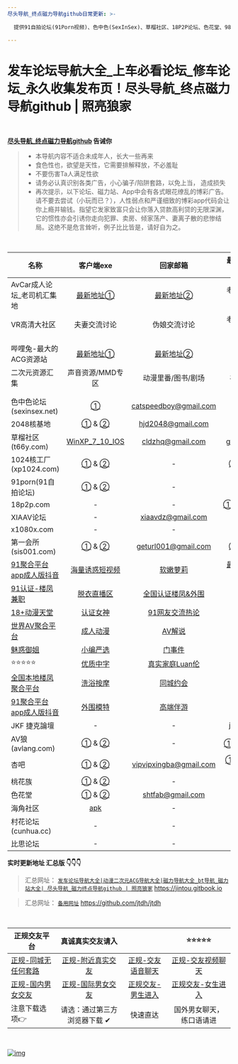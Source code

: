 ```yaml
---
尽头导航_终点磁力导航github日常更新: >-
  
  提供91自拍论坛(91Porn视频)、色中色(SexInSex)、草榴社区、18P2P论坛、色花堂、98堂、1024核工厂、2048核基地、海角社区、100lu高清首发论坛、性吧(SEX8)、桃花族、村花论坛、AV狼(avlang、XIAAV论坛、JKforum(捷克論壇)、AV天空、比思论坛、痴漢俱樂部等论坛永久地址和它们的最新地址发布页。

---
```


# 发车论坛导航大全\_上车必看论坛\_修车论坛\_永久收集发布页！尽头导航\_终点磁力导航github | 照亮狼家

&nbsp;&nbsp;&nbsp;&nbsp;&nbsp;&nbsp;&nbsp;


**[尽头导航_终点磁力导航github](https://jintou.gitbook.io/) 告诫你**

>  - 本导航内容不适合未成年人，长大一些再来
>   - 食色性也，欲望是天性，它需要排解释放，不必羞耻 
>   - 不要伤害Ta人满足性欲 
>   - 请务必认真识别各类广告，小心骗子/陷阱套路，以免上当， 造成损失
>   - 再次提示，以下论坛、磁力站、App中会有各式眼花缭乱的博彩广告。请不要去尝试（小玩而已？），人性弱点和严谨细致的博彩app代码会让你上瘾并输钱。指望它发家致富只会让你落入贷款高利贷的无限深渊，它的惯性亦会引诱你走向犯罪、卖房、倾家荡产、妻离子散的悲惨结局。这绝不是危言耸听，例子比比皆是，请好自为之。

&nbsp;&nbsp;&nbsp;&nbsp;&nbsp;&nbsp;&nbsp;


| 名称                                               |                          客户端exe                           |                   回家邮箱                   |                        最新地址发布页                        |
| -------------------------------------------------- | :----------------------------------------------------------: | :------------------------------------------: | :----------------------------------------------------------: |
| AvCar成人论坛_老司机汇集地                         | [最新地址①](http://bwur7438ef.xyz:6323/forum.php?x=6391471)  |      [最新地址②](http://dd.ma/jCcKhLYB)      |                       老司机交流飙车区                       |
| VR高清大社区                                       |                         夫妻交流讨论                         |                 伪娘交流讨论                 |                       老司机兴趣圈子区                       |
|                                                    |                                                              |                                              |                                                              |
|                                                    |                                                              |                                              |                                                              |
| 哔哩兔-最大的ACG资源站                             |  [最新地址①](http://biliacg220.xyz:8998/forum.php?x=720132)  |      [最新地址②](http://dd.ma/v0F94YYC)      |                           ACG游戏                            |
| 二次元资源汇集                                     |                       声音资源/MMD专区                       |              动漫里番/图书/剧场              |                          福利姬/cos                          |
|                                                    |                                                              |                                              |                                                              |
|                                                    |                                                              |                                              |                                                              |
| 色中色论坛(sexinsex.net)                           | [①](https://www.mediafire.com/file/03bf9sek6nk5tuv/%E8%89%B2%E4%B8%AD%E8%89%B2%E5%9C%B0%E5%9D%80%E5%8F%91%E5%B8%83%E5%99%A8.rar/file) |            catspeedboy@gmail.com             |               [①](http://174.127.195.66/bbs/)                |
| 2048核基地                                         | [①](https://github.com/jtdh/luntan/files/8078873/2048.zip) & [②](https://www.mediafire.com/file/c400441xvn6qglx/2048%E6%A0%B8%E5%9F%BA%E5%9C%B0%E5%8F%91%E5%B8%83%E5%99%A8.zip/file) |              hjd2048@gmail.com               |    [①](http://50qc.com:2048/) & [②](http://26t.net:2048/)    |
| 草榴社区(t66y.com)                                 | [WinXP_7_10_IOS](https://www.mediafire.com/file/wc2ggpxg4nxyhec/%E8%8D%89%E6%A6%B4%E5%8F%91%E5%B8%83%E5%99%A8.zip/file) |               cldzhq@gmail.com               |            [gfqzkep.com](http://www.gfqzkep.com/)            |
| 1024核工厂(xp1024.com)                             | [①](https://github.com/jtdh/luntan/files/8080733/1024.zip) & [②](https://www.mediafire.com/file/iqendjdz0cjra29/1024%E6%A0%B8%E5%B7%A5%E5%8E%82%E5%8F%91%E5%B8%83%E5%99%A8.zip/file) |                      -                       | [①](http://b11.hjfgczh733.rocks/bbs2.php) & [②](http://k11.csjbzcjnr.rocks/pw/)[③](http://b11.zbwymdcjsgg.rocks/pw/html_data/3/1711/846891.html) |
| 91porn(91自拍论坛)                                 | [①](https://github.com/jtdh/luntan/files/8090010/91app.zip) &  [②](https://www.mediafire.com/file/wbcq7s94xc6vc8n/91app.zip/file) |                      -                       |          [91home](https://www.ebay.com/usr/91home)           |
| 18p2p.com                                          |                              -                               |                      -                       | [①](http://www.18board.me/)[②](http://www.18p2p.me/)[③](http://www.18p2p.info/)[④]([http://www.18board.tv](http://www.18board.tv/) )[⑤](http://www.18board.net/) |
| XIAAV论坛                                          |                              -                               |              xiaavdz@gmail.com               |               [xavlt.com](https://xavlt.com/)                |
| x1080x.com                                         |                              -                               |                      -                       |               [c996.me](https://www.c996.me/)                |
| 第一会所(sis001.com)                               | [①](https://github.com/jtdh/luntan/files/8090016/sis001.zip) &  [②](https://www.mediafire.com/file/0fxrkeqr34tpd2q/sis001.zip/file) |             geturl001@gmail.com              | [①](http://23.225.172.95/) &  [②](http://154.84.5.235/)[③](https://gre.sislook.com/) |
| [91聚合平台app成人版抖音](https://v.hallo365.top/) |          [海量诱惑短视频](https://v.hallo365.top/)           |     [软嫩萝莉](https://v.hallo365.top/)      |         [最新国产大厂制片](https://v.hallo365.top/)          |
| [91认证-楼凤兼职](https://v.hallo365.top/)         |            [脱衣直播区](https://v.hallo365.top/)             | [全国认证楼凤&外围](https://v.hallo365.top/) |             [空投女友](https://v.hallo365.top/)              |
| [18+动漫天堂](https://v.hallo365.top/)             |             [认证女神](https://v.hallo365.top/)              |  [91网友交流热论](https://v.hallo365.top/)   |             [同城交流](https://v.hallo365.top/)              |
| [世界AV聚合平台](https://v.hallo365.top/)          |             [成人动漫](https://v.hallo365.top/)              |      [AV解说](https://v.hallo365.top/)       |             [经典三级](https://v.hallo365.top/)              |
| [魅惑御姐](https://v.hallo365.top/)                |             [小编严选](https://v.hallo365.top/)              |      [门事件](https://v.hallo365.top/)       |             [情趣综艺](https://v.hallo365.top/)              |
| ⭐⭐⭐⭐⭐                                              |             [优质中字](https://v.hallo365.top/)              |  [真实家庭Luan伦](https://v.hallo365.top/)   |             [激情小说](https://v.hallo365.top/)              |
| [全国本地楼凤聚合平台](https://v.hallo365.top/)    |             [洗浴按摩](https://v.hallo365.top/)              |     [同城约会](https://v.hallo365.top/)      |             [同城小姐](https://v.hallo365.top/)              |
| [91聚合平台app成人版抖音](https://v.hallo365.top/) |             [外围模特](https://v.hallo365.top/)              |     [高端伴游](https://v.hallo365.top/)      |             [情人包养](https://v.hallo365.top/)              |
| JKF 捷克論壇                                       |                              -                               |                      -                       |           [jkforum.net](https://www.jkforum.net/)            |
| AV狼(avlang.com)                                   | [①](https://github.com/jtdh/luntan/files/8090014/avlang.zip) &  [②](https://www.mediafire.com/file/rfvh7xpelwby9af/avlang.zip/file) |                      -                       |       [①](http://www.avlang.xyz/dizhi.php) 答：avlang        |
| 杏吧                                               | [①](https://github.com/jtdh/luntan/files/8090019/default.zip) &  [②](https://www.mediafire.com/file/i1c5fclkx7z5eq7/%25E6%259D%258F%25E5%2590%25A7.zip/file) |            vipvipxingba@gmail.com            | [①](https://xn--50-ff8ct7p.com/) [②](https://xn--86-ff8ct7p.com/) [③](https://xn--36-ff8ct7p.com/) [④](https://xn--26-ff8ct7p.com/) [⑤](https://xn--16-ff8ct7p.com/) |
| 桃花族                                             | [①](https://github.com/jtdh/luntan/files/8090018/dizhi.zip) &  [②](https://www.mediafire.com/file/vkktvxr0uyl1ocb/%25E6%25A1%2583%25E8%258A%25B1%25E6%2597%258Fdizhi.zip/file) |                      -                       |                  [①](http://taohuale3.com)                   |
| 色花堂                                             | [①](https://github.com/jtdh/luntan/files/8090012/98.zip) &  [②](https://www.mediafire.com/file/fdej02r13erql2r/98%25E5%25A0%2582%25E7%25BD%2591%25E5%259D%2580%25E5%258F%2591%25E5%25B8%2583%25E5%2599%25A8.zip/file) |               shtfab@gmail.com               |            [①](https://www.ebay.com/usr/98dizhi/)            |
| 海角社区                                           |       [apk](https://hj3a7.com/down/20211027173050.apk)       |                      -                       |                    [①](https://hjf9e.com)                    |
| 村花论坛(cunhua.cc)                                |                              -                               |                      -                       | [①](https://www.xingba.pw) &  [②](https://www.cunhua.sbs//)  |
| 比思论坛                                           |                              -                               |                      -                       |           [caregirl](http://caregirl.net/302.html)           |



**实时更新地址 汇总版 👇👇👇**

> 汇总网址： [`发车论坛导航大全|动漫二次元ACG导航大全|磁力导航大全_bt导航_磁力站大全| 尽头导航_磁力终点导航github | 照亮狼家`](https://jintou.gitbook.io) https://jintou.gitbook.io

> 汇总网址： [`备用网址`](https://github.com/jtdh/jtdh/) https://github.com/jtdh/jtdh

&nbsp;&nbsp;&nbsp;&nbsp;&nbsp;&nbsp;&nbsp;




| 正规交友平台                                                 |                       真诚真实交友请入                       |                                                              |                            ⭐⭐⭐⭐⭐                             |
| ------------------------------------------------------------ | :----------------------------------------------------------: | :----------------------------------------------------------: | :----------------------------------------------------------: |
| [正规-同城无任何套路](https://service-4ea859kc-1251928977.gz.apigw.tencentcs.com/release/APIGWWebPageDemo-162148323738373jrty13x?user=aHR0cHM6Ly9oNS5ncmFiY2hhdGFwcC5jb20vTWluZS9JbnZpdGVNYWxlLmFzcHg/Y2hhbm5lbENvZGU9QzEwMDMmSUQ9NzMzNjkwMg==-7336902) | [正规-附近真实交友](https://service-4ea859kc-1251928977.gz.apigw.tencentcs.com/release/APIGWWebPageDemo-162148323738373jrty13x?user=aHR0cHM6Ly9oNS5ncmFiY2hhdGFwcC5jb20vTWluZS9JbnZpdGVNYWxlLmFzcHg/Y2hhbm5lbENvZGU9QzEwMDMmSUQ9NzMzNjkwMg==-7336902) | [正规-交友语音聊天](https://service-4ea859kc-1251928977.gz.apigw.tencentcs.com/release/APIGWWebPageDemo-162148323738373jrty13x?user=aHR0cHM6Ly9oNS5ncmFiY2hhdGFwcC5jb20vTWluZS9JbnZpdGVNYWxlLmFzcHg/Y2hhbm5lbENvZGU9QzEwMDMmSUQ9NzMzNjkwMg==-7336902) | [正规-交友视频聊天](https://service-4ea859kc-1251928977.gz.apigw.tencentcs.com/release/APIGWWebPageDemo-162148323738373jrty13x?user=aHR0cHM6Ly9oNS5ncmFiY2hhdGFwcC5jb20vTWluZS9JbnZpdGVNYWxlLmFzcHg/Y2hhbm5lbENvZGU9QzEwMDMmSUQ9NzMzNjkwMg==-7336902) |
| [正规-国内男女交友](https://service-4ea859kc-1251928977.gz.apigw.tencentcs.com/release/APIGWWebPageDemo-162148323738373jrty13x?user=aHR0cHM6Ly9oNS5ncmFiY2hhdGFwcC5jb20vTWluZS9JbnZpdGVNYWxlLmFzcHg/Y2hhbm5lbENvZGU9QzEwMDMmSUQ9NzMzNjkwMg==-7336902) | [正规-国际男女交友](https://service-4ea859kc-1251928977.gz.apigw.tencentcs.com/release/APIGWWebPageDemo-162148323738373jrty13x?user=aHR0cHM6Ly9oNS5ncmFiY2hhdGFwcC5jb20vTWluZS9JbnZpdGVNYWxlLmFzcHg/Y2hhbm5lbENvZGU9QzEwMDMmSUQ9NzMzNjkwMg==-7336902) | [正规交友-男生进入](https://service-4ea859kc-1251928977.gz.apigw.tencentcs.com/release/APIGWWebPageDemo-162148323738373jrty13x?user=aHR0cHM6Ly9oNS5ncmFiY2hhdGFwcC5jb20vTWluZS9JbnZpdGVNYWxlLmFzcHg/Y2hhbm5lbENvZGU9QzEwMDMmSUQ9NzMzNjkwMg==-7336902) | [正规交友-女生进入](https://service-4ea859kc-1251928977.gz.apigw.tencentcs.com/release/APIGWWebPageDemo-162148323738373jrty13x?user=aHR0cHM6Ly9oNS5ncmFiY2hhdGFwcC5jb20vTWluZS9JbnZpdGVNYWxlLmFzcHg/Y2hhbm5lbENvZGU9QzEwMDMmSUQ9NzMzNjkwMg==-7336902) |
| 注意下载选项👉                                                |                  请选：通过第三方浏览器下载 ✔                |                           快速直达                           |                   国外男女聊天，练口语请进                   |

&nbsp;&nbsp;&nbsp;&nbsp;&nbsp;&nbsp;&nbsp;



[![img](https://camo.githubusercontent.com/652ed4b05da76e7644ff9af7babe7c7728b6f0726a61d5a01ea08805c54703f1/68747470733a2f2f696d6736372e706978686f73742e746f2f696d616765732f37382f3236323331353632305f39312e6a7067)](https://camo.githubusercontent.com/652ed4b05da76e7644ff9af7babe7c7728b6f0726a61d5a01ea08805c54703f1/68747470733a2f2f696d6736372e706978686f73742e746f2f696d616765732f37382f3236323331353632305f39312e6a7067)
